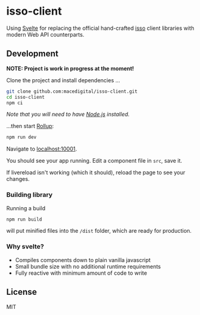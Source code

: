 # isso-client

Using [Svelte][3] for replacing the official hand-crafted [isso][2] client libraries with modern Web API counterparts.

## Development

**NOTE: Project is work in progress at the moment!**

Clone the project and install dependencies ...

```bash
git clone github.com:macedigital/isso-client.git
cd isso-client
npm ci
```

*Note that you will need to have [Node.js][4] installed.*

...then start [Rollup][5]:

```bash
npm run dev
```

Navigate to [localhost:10001](http://localhost:10001).

You should see your app running. Edit a component file in `src`, save it.

If livereload isn't working (which it should), reload the page to see your changes.

### Building library

Running a build

```bash
npm run build
```

will put minified files into the `/dist` folder, which are ready for production.

### Why svelte?

- Compiles components down to plain vanilla javascript
- Small bundle size with no additional runtime requirements
- Fully reactive with minimum amount of code to write

## License

MIT

[1]: https://posativ.org/isso/
[2]: https://github.com/posativ/isso
[3]: https://svelte.dev
[4]: https://nodejs.org
[5]: https://rollupjs.org
